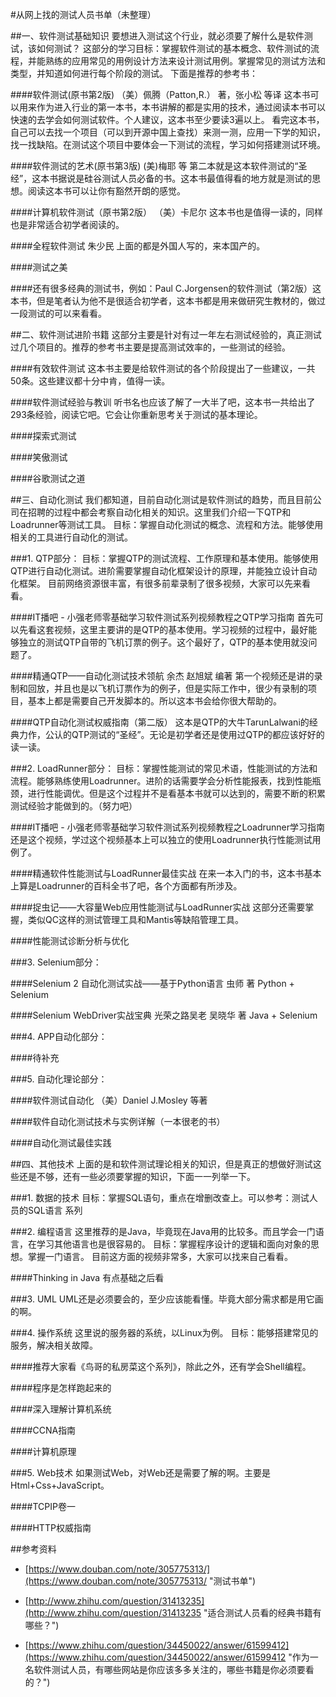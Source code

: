 #从网上找的测试人员书单（未整理）

##一、软件测试基础知识
要想进入测试这个行业，就必须要了解什么是软件测试，该如何测试？
这部分的学习目标：掌握软件测试的基本概念、软件测试的流程，并能熟练的应用常见的用例设计方法来设计测试用例。掌握常见的测试方法和类型，并知道如何进行每个阶段的测试。
下面是推荐的参考书：

####软件测试(原书第2版) （美）佩腾（Patton,R.） 著，张小松 等译
这本书可以用来作为进入行业的第一本书，本书讲解的都是实用的技术，通过阅读本书可以快速的去学会如何测试软件。个人建议，这本书至少要读3遍以上。
看完这本书，自己可以去找一个项目（可以到开源中国上查找）来测一测，应用一下学的知识，找一找缺陷。在测试这个项目中要体会一下测试的流程，学习如何搭建测试环境。

####软件测试的艺术(原书第3版) (美)梅耶 等
第二本就是这本软件测试的“圣经”，这本书据说是硅谷测试人员必备的书。这本书最值得看的地方就是测试的思想。阅读这本书可以让你有豁然开朗的感觉。

####计算机软件测试（原书第2版） （美）卡尼尔
这本书也是值得一读的，同样也是非常适合初学者阅读的。

####全程软件测试 朱少民
上面的都是外国人写的，来本国产的。

####测试之美

####还有很多经典的测试书，例如：Paul C.Jorgensen的软件测试（第2版）这本书，但是笔者认为他不是很适合初学者，这本书都是用来做研究生教材的，做过一段测试的可以来看看。

##二、软件测试进阶书籍
这部分主要是针对有过一年左右测试经验的，真正测试过几个项目的。推荐的参考书主要是提高测试效率的，一些测试的经验。

####有效软件测试
这本书主要是给软件测试的各个阶段提出了一些建议，一共50条。这些建议都十分中肯，值得一读。

####软件测试经验与教训
听书名也应该了解了一大半了吧，这本书一共给出了293条经验，阅读它吧。它会让你重新思考关于测试的基本理论。

####探索式测试

####笑傲测试

####谷歌测试之道



##三、自动化测试
我们都知道，目前自动化测试是软件测试的趋势，而且目前公司在招聘的过程中都会考察自动化相关的知识。这里我们介绍一下QTP和Loadrunner等测试工具。
目标：掌握自动化测试的概念、流程和方法。能够使用相关的工具进行自动化的测试。

###1. QTP部分：
目标：掌握QTP的测试流程、工作原理和基本使用。能够使用QTP进行自动化测试。进阶需要掌握自动化框架设计的原理，并能独立设计自动化框架。
目前网络资源很丰富，有很多前辈录制了很多视频，大家可以先来看看。

####IT播吧 - 小强老师零基础学习软件测试系列视频教程之QTP学习指南
首先可以先看这套视频，这里主要讲的是QTP的基本使用。学习视频的过程中，最好能够独立的测试QTP自带的飞机订票的例子。这个最好了，QTP的基本使用就没问题了。

####精通QTP——自动化测试技术领航 余杰 赵旭斌 编著
第一个视频还是讲的录制和回放，并且也是以飞机订票作为的例子，但是实际工作中，很少有录制的项目，基本上都是需要自己开发脚本的。所以这本书会给你很大帮助的。

####QTP自动化测试权威指南（第二版）
这本是QTP的大牛TarunLalwani的经典力作，公认的QTP测试的“圣经”。无论是初学者还是使用过QTP的都应该好好的读一读。

###2. LoadRunner部分：
目标：掌握性能测试的常见术语，性能测试的方法和流程。能够熟练使用Loadrunner。进阶的话需要学会分析性能报表，找到性能瓶颈，进行性能调优。但是这个过程并不是看基本书就可以达到的，需要不断的积累测试经验才能做到的。（努力吧）

####IT播吧 - 小强老师零基础学习软件测试系列视频教程之Loadrunner学习指南
还是这个视频，学过这个视频基本上可以独立的使用Loadrunner执行性能测试用例了。

####精通软件性能测试与LoadRunner最佳实战
在来一本入门的书，这本书基本上算是Loadrunner的百科全书了吧，各个方面都有所涉及。

####捉虫记——大容量Web应用性能测试与LoadRunner实战
这部分还需要掌握，类似QC这样的测试管理工具和Mantis等缺陷管理工具。

####性能测试诊断分析与优化

###3. Selenium部分：

####Selenium 2 自动化测试实战——基于Python语言  虫师 著
Python + Selenium

####Selenium WebDriver实战宝典  光荣之路吴老 吴晓华 著
Java + Selenium

###4. APP自动化部分：

####待补充

###5. 自动化理论部分：

####软件测试自动化 （美）Daniel J.Mosley 等著

####软件自动化测试技术与实例详解（一本很老的书）

####自动化测试最佳实践

##四、其他技术
上面的是和软件测试理论相关的知识，但是真正的想做好测试这些还是不够，还有一些必须要掌握的知识，下面一一列举一下。

###1. 数据的技术
目标：掌握SQL语句，重点在增删改查上。可以参考：测试人员的SQL语言 系列

###2. 编程语言
这里推荐的是Java，毕竟现在Java用的比较多。而且学会一门语言，在学习其他语言也是很容易的。
目标：掌握程序设计的逻辑和面向对象的思想。掌握一门语言。
目前这方面的视频非常多，大家可以找来自己看看。

####Thinking in Java
有点基础之后看

###3. UML
UML还是必须要会的，至少应该能看懂。毕竟大部分需求都是用它画的啊。

###4. 操作系统
这里说的服务器的系统，以Linux为例。
目标：能够搭建常见的服务，解决相关故障。

####推荐大家看《鸟哥的私房菜这个系列》，除此之外，还有学会Shell编程。

####程序是怎样跑起来的

####深入理解计算机系统


####CCNA指南

####计算机原理

###5. Web技术
如果测试Web，对Web还是需要了解的啊。主要是Html+Css+JavaScript。

####TCPIP卷一

####HTTP权威指南


##参考资料

- [https://www.douban.com/note/305775313/](https://www.douban.com/note/305775313/ "测试书单")

- [http://www.zhihu.com/question/31413235](http://www.zhihu.com/question/31413235 "适合测试人员看的经典书籍有哪些？")

- [https://www.zhihu.com/question/34450022/answer/61599412](https://www.zhihu.com/question/34450022/answer/61599412 "作为一名软件测试人员，有哪些网站是你应该多多关注的，哪些书籍是你必须要看的？")
